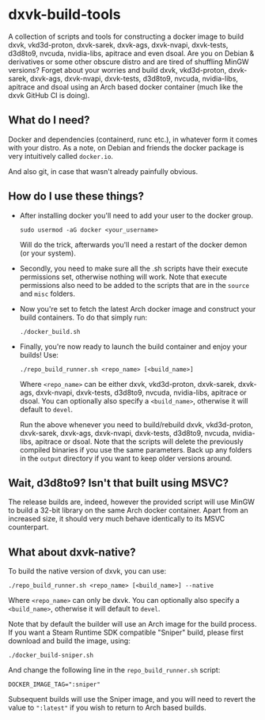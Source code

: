 ﻿# dxvk-build-tools

A collection of scripts and tools for constructing a docker image to build dxvk, vkd3d-proton, dxvk-sarek, dxvk-ags, dxvk-nvapi, dxvk-tests, d3d8to9, nvcuda, nvidia-libs, apitrace and even dsoal. Are you on Debian & derivatives or some other obscure distro and are tired of shuffling MinGW versions? Forget about your worries and build dxvk, vkd3d-proton, dxvk-sarek, dxvk-ags, dxvk-nvapi, dxvk-tests, d3d8to9, nvcuda, nvidia-libs, apitrace and dsoal using an Arch based docker container (much like the dxvk GitHub CI is doing).

## What do I need?

Docker and dependencies (containerd, runc etc.), in whatever form it comes with your distro. As a note, on Debian and friends the docker package is very intuitively called `docker.io`.

And also git, in case that wasn't already painfully obvious.

## How do I use these things?

* After installing docker you'll need to add your user to the docker group.
  
    `sudo usermod -aG docker <your_username>`
  
    Will do the trick, afterwards you'll need a restart of the docker demon (or your system).

* Secondly, you need to make sure all the .sh scripts have their execute permissions set, otherwise nothing will work. Note that execute permissions also need to be added to the scripts that are in the `source` and `misc` folders.

* Now you're set to fetch the latest Arch docker image and construct your build containers. To do that simply run:
  
    `./docker_build.sh`

* Finally, you're now ready to launch the build container and enjoy your builds! Use:
  
    `./repo_build_runner.sh <repo_name> [<build_name>]`
  
    Where `<repo_name>` can be either dxvk, vkd3d-proton, dxvk-sarek, dxvk-ags, dxvk-nvapi, dxvk-tests, d3d8to9, nvcuda, nvidia-libs, apitrace or dsoal. You can optionally also specify a `<build_name>`, otherwise it will default to `devel`.
  
    Run the above whenever you need to build/rebuild dxvk, vkd3d-proton, dxvk-sarek, dxvk-ags, dxvk-nvapi, dxvk-tests, d3d8to9, nvcuda, nvidia-libs, apitrace or dsoal. Note that the scripts will delete the previously compiled binaries if you use the same parameters. Back up any folders in the `output` directory if you want to keep older versions around.

## Wait, d3d8to9? Isn't that built using MSVC?

The release builds are, indeed, however the provided script will use MinGW to build a 32-bit library on the same Arch docker container. Apart from an increased size, it should very much behave identically to its MSVC counterpart.

## What about dxvk-native?

To build the native version of dxvk, you can use:

`./repo_build_runner.sh <repo_name> [<build_name>] --native`

Where `<repo_name>` can only be dxvk. You can optionally also specify a `<build_name>`, otherwise it will default to `devel`.

Note that by default the builder will use an Arch image for the build process. If you want a Steam Runtime SDK compatible "Sniper" build, please first download and build the image, using:

`./docker_build-sniper.sh`

And change the following line in the `repo_build_runner.sh` script:

`DOCKER_IMAGE_TAG=":sniper"`

Subsequent builds will use the Sniper image, and you will need to revert the value to `":latest"` if you wish to return to Arch based builds.

